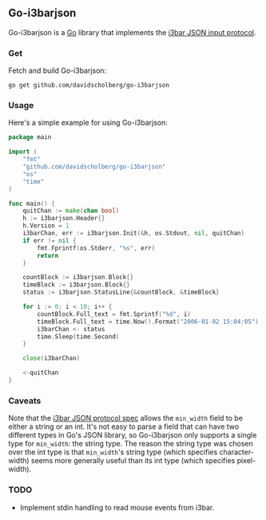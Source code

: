 ## Go-i3barjson

Go-i3barjson is a [Go](https://golang.org/) library that implements the [i3bar JSON input protocol](https://i3wm.org/docs/i3bar-protocol.html).

### Get

Fetch and build Go-i3barjson:

```
go get github.com/davidscholberg/go-i3barjson
```

### Usage

Here's a simple example for using Go-i3barjson:

```go
package main

import (
	"fmt"
	"github.com/davidscholberg/go-i3barjson"
	"os"
	"time"
)

func main() {
	quitChan := make(chan bool)
	h := i3barjson.Header{}
	h.Version = 1
	i3barChan, err := i3barjson.Init(&h, os.Stdout, nil, quitChan)
	if err != nil {
		fmt.Fprintf(os.Stderr, "%s", err)
		return
	}

	countBlock := i3barjson.Block{}
	timeBlock := i3barjson.Block{}
	status := i3barjson.StatusLine{&countBlock, &timeBlock}

	for i := 0; i < 10; i++ {
		countBlock.Full_text = fmt.Sprintf("%d", i)
		timeBlock.Full_text = time.Now().Format("2006-01-02 15:04:05")
		i3barChan <- status
		time.Sleep(time.Second)
	}

	close(i3barChan)

	<-quitChan
}
```

### Caveats

Note that the [i3bar JSON protocol spec](https://i3wm.org/docs/i3bar-protocol.html) allows the `min_width` field to be either a string or an int. It's not easy to parse a field that can have two different types in Go's JSON library, so Go-i3barjson only supports a single type for `min_width`: the string type. The reason the string type was chosen over the int type is that `min_width`'s string type (which specifies character-width) seems more generally useful than its int type (which specifies pixel-width).

### TODO

* Implement stdin handling to read mouse events from i3bar.
